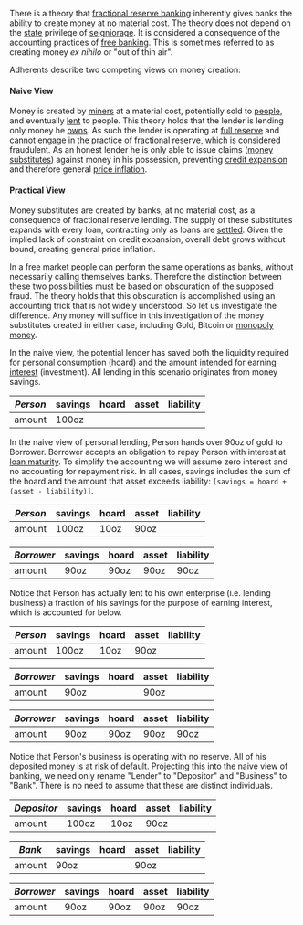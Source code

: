 There is a theory that [fractional reserve banking](https://en.wikipedia.org/wiki/Fractional-reserve_banking) inherently gives banks the ability to create money at no material cost. The theory does not depend on the [state](Glossary#state) privilege of [seigniorage](https://en.wikipedia.org/wiki/Seigniorage). It is considered a consequence of the accounting practices of [free banking](https://en.wikipedia.org/wiki/Free_banking). This is sometimes referred to as creating money *ex nihilo* or "out of thin air".

Adherents describe two competing views on money creation:

#### Naive View

Money is created by [miners](Glossary#miner) at a material cost, potentially sold to [people](Glossary#person), and eventually [lent](Glossary#lend) to people. This theory holds that the lender is lending only money he [owns](Glossary#owner). As such the lender is operating at [full reserve](Full-Reserve-Fallacy) and cannot engage in the practice of fractional reserve, which is considered fraudulent. As an honest lender he is only able to issue claims ([money substitutes](https://wiki.mises.org/wiki/Money_substitutes)) against money in his possession, preventing [credit expansion](Credit-Expansion-Fallacy) and therefore general [price inflation](https://en.wikipedia.org/wiki/Inflation).

#### Practical View

Money substitutes are created by banks, at no material cost, as a consequence of fractional reserve lending. The supply of these substitutes expands with every loan, contracting only as loans are [settled](https://en.wikipedia.org/wiki/Clearing_(finance)). Given the implied lack of constraint on credit expansion, overall debt grows without bound, creating general price inflation.

In a free market people can perform the same operations as banks, without necessarily calling themselves banks. Therefore the distinction between these two possibilities must be based on obscuration of the supposed fraud. The theory holds that this obscuration is accomplished using an accounting trick that is not widely understood. So let us investigate the difference. Any money will suffice in this investigation of the money substitutes created in either case, including Gold, Bitcoin or [monopoly money](Money-Taxonomy).

In the naive view, the potential lender has saved both the liquidity required for personal consumption (hoard) and the amount intended for earning [interest](Glossary#interest) (investment). All lending in this scenario originates from money savings. 

|*Person*  |savings   |hoard     |asset     |liability |
|----------|----------|----------|----------|----------|
|amount    |     100oz|          |          |          |

In the naive view of personal lending, Person hands over 90oz of gold to Borrower. Borrower accepts an obligation to repay Person with interest at [loan maturity](https://en.wikipedia.org/wiki/Maturity_(finance)). To simplify the accounting we will assume zero interest and no accounting for repayment risk. In all cases, savings includes the sum of the hoard and the amount that asset exceeds liability: `[savings = hoard + (asset - liability)]`.

|*Person*   |savings   |hoard     |asset     |liability |
|-----------|----------|----------|----------|----------|
|amount     |     100oz|      10oz|      90oz|          |

|*Borrower* |savings   |hoard     |asset     |liability |
|-----------|----------|----------|----------|----------|
|amount     |      90oz|      90oz|      90oz|      90oz|

Notice that Person has actually lent to his own enterprise (i.e. lending business) a fraction of his savings for the purpose of earning interest, which is accounted for below.

|*Person*   |savings   |hoard     |asset     |liability |
|-----------|----------|----------|----------|----------|
|amount     |     100oz|      10oz|      90oz|          |

|*Borrower* |savings   |hoard     |asset     |liability |
|-----------|----------|----------|----------|----------|
|amount     |      90oz|          |      90oz|          |

|*Borrower* |savings   |hoard     |asset     |liability |
|-----------|----------|----------|----------|----------|
|amount     |      90oz|      90oz|      90oz|      90oz|

Notice that Person's business is operating with no reserve. All of his deposited money is at risk of default. Projecting this into the naive view of banking, we need only rename "Lender" to "Depositor" and "Business" to "Bank". There is no need to assume that these are distinct individuals.

|*Depositor*|savings   |hoard     |asset     |liability |
|-----------|----------|----------|----------|----------|
|amount     |     100oz|      10oz|      90oz|          |

|*Bank*     |savings   |hoard     |asset     |liability |
|-----------|----------|----------|----------|----------|
|amount     |      90oz|          |      90oz|          |

|*Borrower* |savings   |hoard     |asset     |liability |
|-----------|----------|----------|----------|----------|
|amount     |      90oz|      90oz|      90oz|      90oz|
